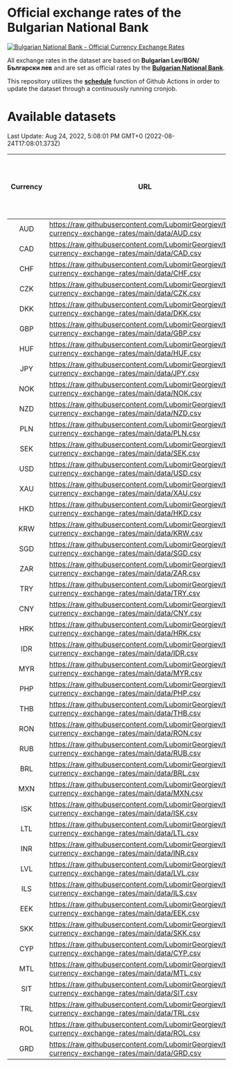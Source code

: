 # Official exchange rates of the Bulgarian National Bank

[![Bulgarian National Bank - Official Currency Exchange Rates](https://github.com/LubomirGeorgiev/bnb-currency-exchange-rates/actions/workflows/update-rates.yml/badge.svg?branch=main)](https://github.com/LubomirGeorgiev/bnb-currency-exchange-rates/actions/workflows/update-rates.yml)

All exchange rates in the dataset are based on **Bulgarian Lev/BGN/Български лев** and are set as official rates by the [**Bulgarian National Bank**](https://www.bnb.bg/Statistics/StExternalSector/StExchangeRates/StERForeignCurrencies/index.htm?toLang=_EN).

This repository utilizes the [**schedule**](https://docs.github.com/en/actions/reference/events-that-trigger-workflows) function of Github Actions in order to update the dataset through a continuously running cronjob.

# Available datasets

<!-- START LINKS (DO NOT EVER FU*ING DELETE THIS COMMENT FOR THE LOVE OF YOUR LIFE!!! IF YOU ARE CURIOS HOW IT WORKS, YOU CAN HAVE A LOOK AT ./src/updateReadme.ts) -->

Last Update: Aug 24, 2022, 5:08:01 PM GMT+0 (2022-08-24T17:08:01.373Z)

| Currency | URL                                                                                             | Number of records | Number of missing days that were filled in |
| :------: | ----------------------------------------------------------------------------------------------- | :---------------: | :----------------------------------------: |
|   AUD    | https://raw.githubusercontent.com/LubomirGeorgiev/bnb-currency-exchange-rates/main/data/AUD.csv |       8236        |                    2544                    |
|   CAD    | https://raw.githubusercontent.com/LubomirGeorgiev/bnb-currency-exchange-rates/main/data/CAD.csv |       8236        |                    2544                    |
|   CHF    | https://raw.githubusercontent.com/LubomirGeorgiev/bnb-currency-exchange-rates/main/data/CHF.csv |       8236        |                    2544                    |
|   CZK    | https://raw.githubusercontent.com/LubomirGeorgiev/bnb-currency-exchange-rates/main/data/CZK.csv |       8236        |                    2544                    |
|   DKK    | https://raw.githubusercontent.com/LubomirGeorgiev/bnb-currency-exchange-rates/main/data/DKK.csv |       8236        |                    2544                    |
|   GBP    | https://raw.githubusercontent.com/LubomirGeorgiev/bnb-currency-exchange-rates/main/data/GBP.csv |       8236        |                    2544                    |
|   HUF    | https://raw.githubusercontent.com/LubomirGeorgiev/bnb-currency-exchange-rates/main/data/HUF.csv |       8236        |                    2544                    |
|   JPY    | https://raw.githubusercontent.com/LubomirGeorgiev/bnb-currency-exchange-rates/main/data/JPY.csv |       8236        |                    2544                    |
|   NOK    | https://raw.githubusercontent.com/LubomirGeorgiev/bnb-currency-exchange-rates/main/data/NOK.csv |       8236        |                    2544                    |
|   NZD    | https://raw.githubusercontent.com/LubomirGeorgiev/bnb-currency-exchange-rates/main/data/NZD.csv |       8236        |                    2544                    |
|   PLN    | https://raw.githubusercontent.com/LubomirGeorgiev/bnb-currency-exchange-rates/main/data/PLN.csv |       8236        |                    2544                    |
|   SEK    | https://raw.githubusercontent.com/LubomirGeorgiev/bnb-currency-exchange-rates/main/data/SEK.csv |       8236        |                    2544                    |
|   USD    | https://raw.githubusercontent.com/LubomirGeorgiev/bnb-currency-exchange-rates/main/data/USD.csv |       8236        |                    2544                    |
|   XAU    | https://raw.githubusercontent.com/LubomirGeorgiev/bnb-currency-exchange-rates/main/data/XAU.csv |       8236        |                    2546                    |
|   HKD    | https://raw.githubusercontent.com/LubomirGeorgiev/bnb-currency-exchange-rates/main/data/HKD.csv |       7934        |                    2453                    |
|   KRW    | https://raw.githubusercontent.com/LubomirGeorgiev/bnb-currency-exchange-rates/main/data/KRW.csv |       7934        |                    2453                    |
|   SGD    | https://raw.githubusercontent.com/LubomirGeorgiev/bnb-currency-exchange-rates/main/data/SGD.csv |       7934        |                    2453                    |
|   ZAR    | https://raw.githubusercontent.com/LubomirGeorgiev/bnb-currency-exchange-rates/main/data/ZAR.csv |       7934        |                    2453                    |
|   TRY    | https://raw.githubusercontent.com/LubomirGeorgiev/bnb-currency-exchange-rates/main/data/TRY.csv |       6416        |                    1983                    |
|   CNY    | https://raw.githubusercontent.com/LubomirGeorgiev/bnb-currency-exchange-rates/main/data/CNY.csv |       6296        |                    1947                    |
|   HRK    | https://raw.githubusercontent.com/LubomirGeorgiev/bnb-currency-exchange-rates/main/data/HRK.csv |       6296        |                    1947                    |
|   IDR    | https://raw.githubusercontent.com/LubomirGeorgiev/bnb-currency-exchange-rates/main/data/IDR.csv |       6296        |                    1947                    |
|   MYR    | https://raw.githubusercontent.com/LubomirGeorgiev/bnb-currency-exchange-rates/main/data/MYR.csv |       6296        |                    1947                    |
|   PHP    | https://raw.githubusercontent.com/LubomirGeorgiev/bnb-currency-exchange-rates/main/data/PHP.csv |       6296        |                    1947                    |
|   THB    | https://raw.githubusercontent.com/LubomirGeorgiev/bnb-currency-exchange-rates/main/data/THB.csv |       6296        |                    1947                    |
|   RON    | https://raw.githubusercontent.com/LubomirGeorgiev/bnb-currency-exchange-rates/main/data/RON.csv |       6237        |                    1929                    |
|   RUB    | https://raw.githubusercontent.com/LubomirGeorgiev/bnb-currency-exchange-rates/main/data/RUB.csv |       6120        |                    1891                    |
|   BRL    | https://raw.githubusercontent.com/LubomirGeorgiev/bnb-currency-exchange-rates/main/data/BRL.csv |       5326        |                    1650                    |
|   MXN    | https://raw.githubusercontent.com/LubomirGeorgiev/bnb-currency-exchange-rates/main/data/MXN.csv |       5326        |                    1650                    |
|   ISK    | https://raw.githubusercontent.com/LubomirGeorgiev/bnb-currency-exchange-rates/main/data/ISK.csv |       5236        |                    1622                    |
|   LTL    | https://raw.githubusercontent.com/LubomirGeorgiev/bnb-currency-exchange-rates/main/data/LTL.csv |       5153        |                    1582                    |
|   INR    | https://raw.githubusercontent.com/LubomirGeorgiev/bnb-currency-exchange-rates/main/data/INR.csv |       4959        |                    1536                    |
|   LVL    | https://raw.githubusercontent.com/LubomirGeorgiev/bnb-currency-exchange-rates/main/data/LVL.csv |       4790        |                    1470                    |
|   ILS    | https://raw.githubusercontent.com/LubomirGeorgiev/bnb-currency-exchange-rates/main/data/ILS.csv |       4233        |                    1315                    |
|   EEK    | https://raw.githubusercontent.com/LubomirGeorgiev/bnb-currency-exchange-rates/main/data/EEK.csv |       4000        |                    1226                    |
|   SKK    | https://raw.githubusercontent.com/LubomirGeorgiev/bnb-currency-exchange-rates/main/data/SKK.csv |       2970        |                    912                     |
|   CYP    | https://raw.githubusercontent.com/LubomirGeorgiev/bnb-currency-exchange-rates/main/data/CYP.csv |       2906        |                    890                     |
|   MTL    | https://raw.githubusercontent.com/LubomirGeorgiev/bnb-currency-exchange-rates/main/data/MTL.csv |       2604        |                    799                     |
|   SIT    | https://raw.githubusercontent.com/LubomirGeorgiev/bnb-currency-exchange-rates/main/data/SIT.csv |       2544        |                    780                     |
|   TRL    | https://raw.githubusercontent.com/LubomirGeorgiev/bnb-currency-exchange-rates/main/data/TRL.csv |       1818        |                    559                     |
|   ROL    | https://raw.githubusercontent.com/LubomirGeorgiev/bnb-currency-exchange-rates/main/data/ROL.csv |       1697        |                    524                     |
|   GRD    | https://raw.githubusercontent.com/LubomirGeorgiev/bnb-currency-exchange-rates/main/data/GRD.csv |        359        |                    107                     |

<!-- END LINKS (DO NOT EVER FU*ING DELETE THIS COMMENT FOR THE LOVE OF YOUR LIFE!!! IF YOU ARE CURIOS HOW IT WORKS, YOU CAN HAVE A LOOK AT ./src/updateReadme.ts) -->
